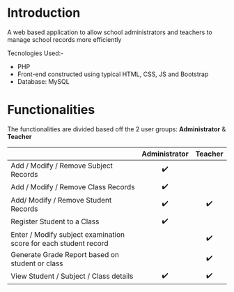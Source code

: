 # Introduction
A web based application to allow school administrators and teachers to manage school records more efficiently

Tecnologies Used:-
+ PHP
+ Front-end constructed using typical HTML, CSS, JS and Bootstrap
+ Database: MySQL

# Functionalities
The functionalities are divided based off the 2 user groups: **Administrator** & **Teacher**  

|| Administrator| Teacher  |
| ------------- |:-------------:| :-----:|
| Add / Modify / Remove Subject Records|:heavy_check_mark:| |
| Add / Modify / Remove Class Records| :heavy_check_mark: | |
| Add/ Modify / Remove Student Records |:heavy_check_mark:|:heavy_check_mark:|
|Register Student to a Class|:heavy_check_mark:| |
|Enter / Modify subject examination score for each student record| |:heavy_check_mark:|
|Generate Grade Report based on student or class| |:heavy_check_mark:|
|View Student / Subject / Class details|:heavy_check_mark:|:heavy_check_mark:

